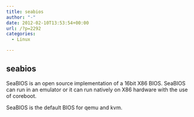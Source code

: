 ```yaml
---
title: seabios
author: "-"
date: 2012-02-10T13:53:54+00:00
url: /?p=2292
categories:
  - Linux

---
```

## seabios
SeaBIOS is an open source implementation of a 16bit X86 BIOS. SeaBIOS can run in an emulator or it can run natively on X86 hardware with the use of coreboot.

SeaBIOS is the default BIOS for qemu and kvm.